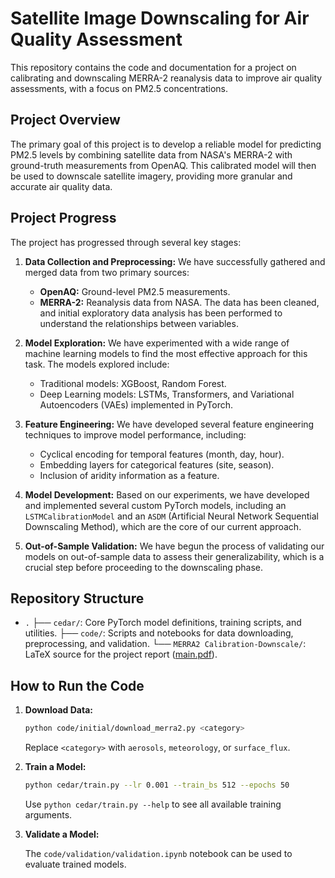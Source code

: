 # Satellite Image Downscaling for Air Quality Assessment

This repository contains the code and documentation for a project on calibrating and downscaling MERRA-2 reanalysis data to improve air quality assessments, with a focus on PM2.5 concentrations.

## Project Overview

The primary goal of this project is to develop a reliable model for predicting PM2.5 levels by combining satellite data from NASA's MERRA-2 with ground-truth measurements from OpenAQ. This calibrated model will then be used to downscale satellite imagery, providing more granular and accurate air quality data.

## Project Progress

The project has progressed through several key stages:

1.  **Data Collection and Preprocessing:** We have successfully gathered and merged data from two primary sources:
    *   **OpenAQ:** Ground-level PM2.5 measurements.
    *   **MERRA-2:** Reanalysis data from NASA.
    The data has been cleaned, and initial exploratory data analysis has been performed to understand the relationships between variables.

2.  **Model Exploration:** We have experimented with a wide range of machine learning models to find the most effective approach for this task. The models explored include:
    *   Traditional models: XGBoost, Random Forest.
    *   Deep Learning models: LSTMs, Transformers, and Variational Autoencoders (VAEs) implemented in PyTorch.

3.  **Feature Engineering:** We have developed several feature engineering techniques to improve model performance, including:
    *   Cyclical encoding for temporal features (month, day, hour).
    *   Embedding layers for categorical features (site, season).
    *   Inclusion of aridity information as a feature.

4.  **Model Development:** Based on our experiments, we have developed and implemented several custom PyTorch models, including an `LSTMCalibrationModel` and an `ASDM` (Artificial Neural Network Sequential Downscaling Method), which are the core of our current approach.

5.  **Out-of-Sample Validation:** We have begun the process of validating our models on out-of-sample data to assess their generalizability, which is a crucial step before proceeding to the downscaling phase.

## Repository Structure

- `.`
  ├── `cedar/`: Core PyTorch model definitions, training scripts, and utilities.
  ├── `code/`: Scripts and notebooks for data downloading, preprocessing, and validation.
  └── `MERRA2 Calibration-Downscale/`: LaTeX source for the project report ([main.pdf](MERRA2%20Calibration-Downscale/main.pdf)).

## How to Run the Code

1.  **Download Data:**

    ```bash
    python code/initial/download_merra2.py <category>
    ```

    Replace `<category>` with `aerosols`, `meteorology`, or `surface_flux`.

2.  **Train a Model:**

    ```bash
    python cedar/train.py --lr 0.001 --train_bs 512 --epochs 50
    ```

    Use `python cedar/train.py --help` to see all available training arguments.

3.  **Validate a Model:**

    The `code/validation/validation.ipynb` notebook can be used to evaluate trained models.